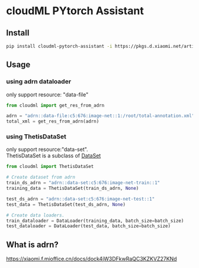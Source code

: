 # cloudML PYtorch Assistant

## Install
```bash
pip install cloudml-pytorch-assistant -i https://pkgs.d.xiaomi.net/artifactory/api/pypi/pypi-release-virtual/simple
```

## Usage
### using adrn dataloader
only support resource: "data-file"    
```python
from cloudml import get_res_from_adrn

adrn = "adrn::data-file:c5:676:image-net::1:/root/total-annotation.xml"
total_xml = get_res_from_adrn(adrn)
```

### using ThetisDataSet
only support resource:"data-set".    
ThetisDataSet is a subclass of [DataSet](https://pytorch.org/tutorials/beginner/basics/data_tutorial.html#creating-a-custom-dataset-for-your-files)

```python
from cloudml import ThetisDataSet

# Create dataset from adrn
train_ds_adrn = "adrn::data-set:c5:676:image-net-train::1"
training_data = ThetisDataSet(train_ds_adrn, None)

test_ds_adrn = "adrn::data-set:c5:676:image-net-test::1"
test_data = ThetisDataSet(test_ds_adrn, None)

# Create data loaders.
train_dataloader = DataLoader(training_data, batch_size=batch_size)
test_dataloader = DataLoader(test_data, batch_size=batch_size)

```

## What is adrn?
https://xiaomi.f.mioffice.cn/docs/dock4jW3DFkwRaQC3KZKVZ27KNd